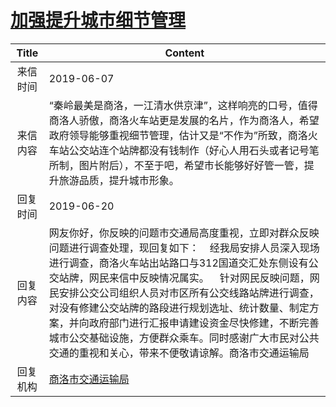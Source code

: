 # <a href="http://www.shangluo.gov.cn/zmhd/ldxxxx.jsp?urltype=leadermail.LeaderMailContentUrl&wbtreeid=1112&leadermailid=5300">加强提升城市细节管理</a>
| Title |                                                                                                                          Content                                                                                                                          |
|:-----:|-----------------------------------------------------------------------------------------------------------------------------------------------------------------------------------------------------------------------------------------------------------|
| 来信时间  | 2019-06-07                                                                                                                                                                                                                                                |
| 来信内容  | “秦岭最美是商洛，一江清水供京津”，这样响亮的口号，值得商洛人骄傲，商洛火车站更是发展的名片，作为商洛人，希望政府领导能够重视细节管理，估计又是“不作为”所致，商洛火车站公交站连个站牌都没有钱制作（好心人用石头或者记号笔所制，图片附后），不至于吧，希望市长能够好好管一管，提升旅游品质，提升城市形象。                                                                                                    |
| 回复时间  | 2019-06-20                                                                                                                                                                                                                                                |
| 回复内容  | 网友你好，你反映的问题市交通局高度重视，立即对群众反映问题进行调查处理，现回复如下：    经我局安排人员深入现场进行调查，商洛火车站出站路口与312国道交汇处东侧设有公交站牌，网民来信中反映情况属实。    针对网民反映问题，网民安排公交公司组织人员对市区所有公交线路站牌进行调查，对没有修建公交站牌的路段进行规划选址、统计数量、制定方案，并向政府部门进行汇报申请建设资金尽快修建，不断完善城市公交基础设施，方便群众乘车。同时感谢广大市民对公共交通的重视和关心，带来不便敬请谅解。商洛市交通运输局 |
| 回复机构  | <a href="../../categories/agencies/商洛市交通运输局.md">商洛市交通运输局</a>                                                                                                                                                                                              |
